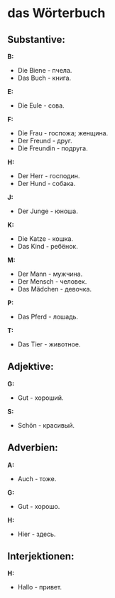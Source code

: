 # das Wörterbuch

## Substantive:
**B:**
- Die Biene - пчела.
- Das Buch - книга.

**E:**
- Die Eule - сова.

**F:**
- Die Frau - госпожa; женщина.
- Der Freund - друг.
- Die Freundin - подруга.

**H:**
- Der Herr - господин.
- Der Hund - собака.

**J:**
- Der Junge - юноша.

**K:**
- Die Katze - кошка.
- Das Kind - ребёнок.

**M:**
- Der Mann - мужчина.
- Der Mensch - человек.
- Das Mädchen - девочка.

**P:**
- Das Pferd - лошадь.

**T:**
- Das Tier - животное.

## Adjektive:
**G:**
- Gut - хороший.

**S:**
- Schön - красивый.

## Adverbien:
**A:**
- Auch - тоже.

**G:**
- Gut - хорошо.

**H:**
- Hier - здесь.

## Interjektionen:
**H:**
- Hallo - привет.
